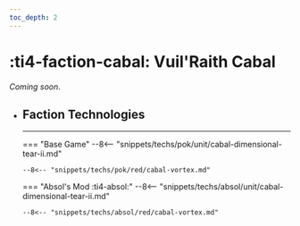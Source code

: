 ```yaml
---
toc_depth: 2
---
```


# :ti4-faction-cabal: Vuil'Raith Cabal

_Coming soon_.

<div class="grid cards" markdown>

-   ## __Faction Technologies__

    ---
    === "Base Game"
        --8<-- "snippets/techs/pok/unit/cabal-dimensional-tear-ii.md"

        --8<-- "snippets/techs/pok/red/cabal-vortex.md"

    === "Absol's Mod :ti4-absol:"
        --8<-- "snippets/techs/absol/unit/cabal-dimensional-tear-ii.md"

        --8<-- "snippets/techs/absol/red/cabal-vortex.md"

</div>